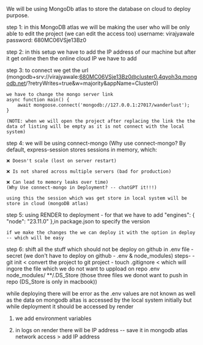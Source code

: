 We will be using MongoDb atlas to store the database on cloud to deploy purpose.


step 1:
    in this MongoDB atlas we will be making the user who will be only able to edit the project (we can edit the access too)
    username: virajyawale
    password: 680MC06VSje13Bz0

step 2:
    in this setup  we have to add the IP address of our machine but after it get online then the online cloud IP we have to add

step 3:
    to connect we get the url
    (mongodb+srv://virajyawale:680MC06VSje13Bz0@cluster0.4qyoh3q.mongodb.net/?retryWrites=true&w=majority&appName=Cluster0)

    we have to change the mongo server link
    async function main() {
        await mongoose.connect('mongodb://127.0.0.1:27017/wanderlust');
    }

    (NOTE: when we will open the project after replacing the link the the data of listing will be empty as it is not connect with the local system)

step 4:
    we will be using connect-mongo 
    (Why use connect-mongo?
    By default, express-session stores sessions in memory, which:

    ❌ Doesn't scale (lost on server restart)

    ❌ Is not shared across multiple servers (bad for production)

    ❌ Can lead to memory leaks over time)
    (Why Use connect-mongo in Deployment? -- chatGPT it!!!)

    using this the session which was get store in local system will be store in cloud (mongoDB atlas)

step 5: 
    using RENDER to deployment
        - for that we have to add "engines": {
                "node": "23.11.0"
            },in package.json to specify the version

    if we make the changes the we can deploy it with the option in deploy -- which will be easy

step 6: shift all the stuff which should not be deploy on github in .env file
        - secret
        (we don't have to deploy on github - .env & node_modules)
        steps-
            - git init  < convert the project to git project
            - touch .gitignore  < which will ingore the file which we do not want to uppload on repo
                .env
                node_modules/
                **/.DS_Store    (those three files we donot want to push in repo (DS_Store is only in macbook))


while deploying there will be error as the .env values are not known as well as the data on mongodb altas is accessed by the local system initially but while deployment it should be accessed by render

1. we add environment variables

2. in logs on render there will be IP address -- save it in mongodb atlas network access > add IP address